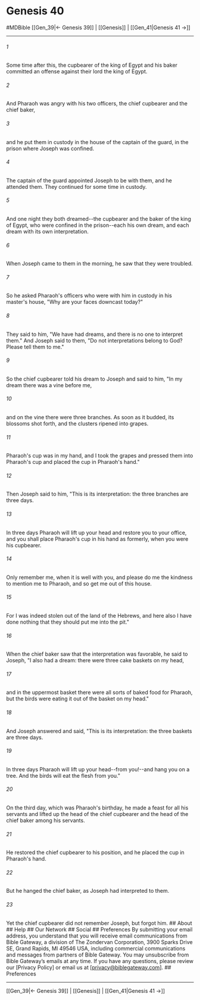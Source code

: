# Genesis 40
#MDBible
[[Gen_39|← Genesis 39]] | [[Genesis]] | [[Gen_41|Genesis 41 →]]

***


###### 1 
Some time after this, the cupbearer of the king of Egypt and his baker committed an offense against their lord the king of Egypt. 

###### 2 
And Pharaoh was angry with his two officers, the chief cupbearer and the chief baker, 

###### 3 
and he put them in custody in the house of the captain of the guard, in the prison where Joseph was confined. 

###### 4 
The captain of the guard appointed Joseph to be with them, and he attended them. They continued for some time in custody. 

###### 5 
And one night they both dreamed--the cupbearer and the baker of the king of Egypt, who were confined in the prison--each his own dream, and each dream with its own interpretation. 

###### 6 
When Joseph came to them in the morning, he saw that they were troubled. 

###### 7 
So he asked Pharaoh's officers who were with him in custody in his master's house, "Why are your faces downcast today?" 

###### 8 
They said to him, "We have had dreams, and there is no one to interpret them." And Joseph said to them, "Do not interpretations belong to God? Please tell them to me." 

###### 9 
So the chief cupbearer told his dream to Joseph and said to him, "In my dream there was a vine before me, 

###### 10 
and on the vine there were three branches. As soon as it budded, its blossoms shot forth, and the clusters ripened into grapes. 

###### 11 
Pharaoh's cup was in my hand, and I took the grapes and pressed them into Pharaoh's cup and placed the cup in Pharaoh's hand." 

###### 12 
Then Joseph said to him, "This is its interpretation: the three branches are three days. 

###### 13 
In three days Pharaoh will lift up your head and restore you to your office, and you shall place Pharaoh's cup in his hand as formerly, when you were his cupbearer. 

###### 14 
Only remember me, when it is well with you, and please do me the kindness to mention me to Pharaoh, and so get me out of this house. 

###### 15 
For I was indeed stolen out of the land of the Hebrews, and here also I have done nothing that they should put me into the pit." 

###### 16 
When the chief baker saw that the interpretation was favorable, he said to Joseph, "I also had a dream: there were three cake baskets on my head, 

###### 17 
and in the uppermost basket there were all sorts of baked food for Pharaoh, but the birds were eating it out of the basket on my head." 

###### 18 
And Joseph answered and said, "This is its interpretation: the three baskets are three days. 

###### 19 
In three days Pharaoh will lift up your head--from you!--and hang you on a tree. And the birds will eat the flesh from you." 

###### 20 
On the third day, which was Pharaoh's birthday, he made a feast for all his servants and lifted up the head of the chief cupbearer and the head of the chief baker among his servants. 

###### 21 
He restored the chief cupbearer to his position, and he placed the cup in Pharaoh's hand. 

###### 22 
But he hanged the chief baker, as Joseph had interpreted to them. 

###### 23 
Yet the chief cupbearer did not remember Joseph, but forgot him. ## About ## Help ## Our Network ## Social ## Preferences By submitting your email address, you understand that you will receive email communications from Bible Gateway, a division of The Zondervan Corporation, 3900 Sparks Drive SE, Grand Rapids, MI 49546 USA, including commercial communications and messages from partners of Bible Gateway. You may unsubscribe from Bible Gateway&rsquo;s emails at any time. If you have any questions, please review our [Privacy Policy] or email us at [privacy@biblegateway.com]. ## Preferences

***

[[Gen_39|← Genesis 39]] | [[Genesis]] | [[Gen_41|Genesis 41 →]]
